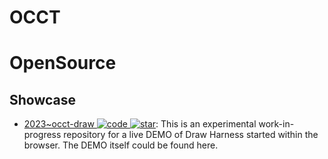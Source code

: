 # OCCT

# OpenSource

## Showcase

- [2023~occt-draw ![code](https://ng-tech.icu/assets/code.svg) ![star](https://img.shields.io/github/stars/gkv311/occt-draw)](https://github.com/gkv311/occt-draw): This is an experimental work-in-progress repository for a live DEMO of Draw Harness started within the browser. The DEMO itself could be found here.
